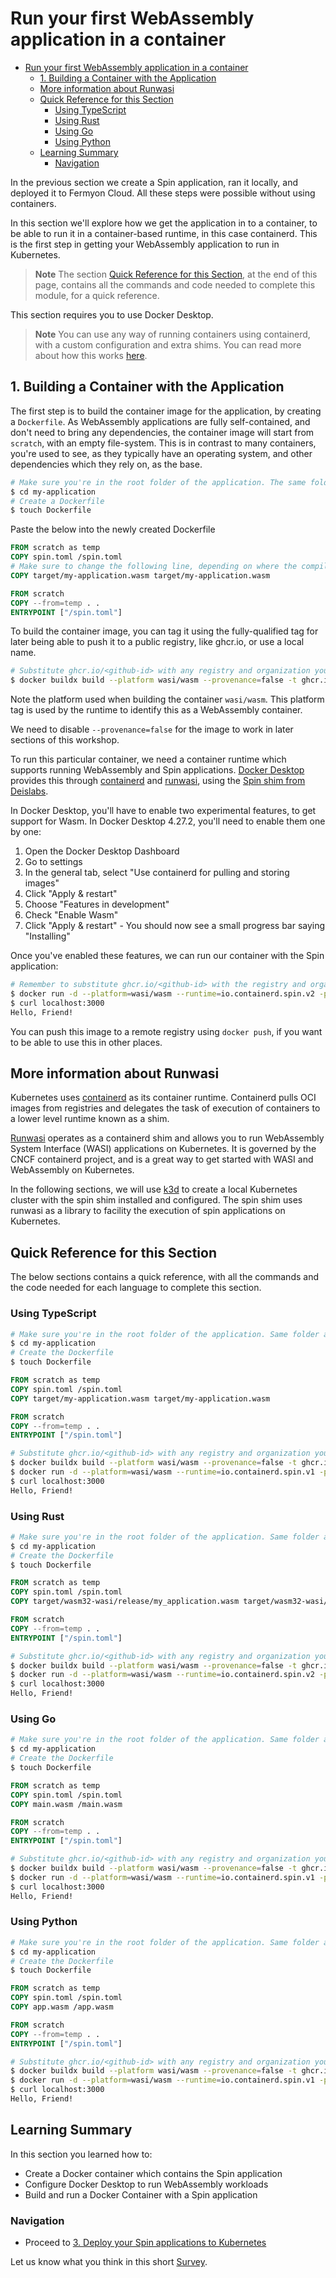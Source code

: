 # Run your first WebAssembly application in a container

- [Run your first WebAssembly application in a container](#run-your-first-webassembly-application-in-a-container)
  - [1. Building a Container with the Application](#1-building-a-container-with-the-application)
  - [More information about Runwasi](#more-information-about-runwasi)
  - [Quick Reference for this Section](#quick-reference-for-this-section)
    - [Using TypeScript](#using-typescript)
    - [Using Rust](#using-rust)
    - [Using Go](#using-go)
    - [Using Python](#using-python)
  - [Learning Summary](#learning-summary)
    - [Navigation](#navigation)

In the previous section we create a Spin application, ran it locally, and deployed it to Fermyon Cloud. All these steps were possible without using containers.

In this section we'll explore how we get the application in to a container, to be able to run it in a container-based runtime, in this case containerd. This is the first step in getting your WebAssembly application to run in Kubernetes.

> **Note**
> The section [Quick Reference for this Section](#quick-reference-for-this-section), at the end of this page, contains all the commands and code needed to complete this module, for a quick reference.

This section requires you to use Docker Desktop.

> **Note**
> You can use any way of running containers using containerd, with a custom configuration and extra shims. You can read more about how this works [here](https://github.com/deislabs/containerd-wasm-shims).

## 1. Building a Container with the Application

The first step is to build the container image for the application, by creating a `Dockerfile`. As WebAssembly applications are fully self-contained, and don't need to bring any dependencies, the container image will start from `scratch`, with an empty file-system. This is in contrast to many containers, you're used to see, as they typically have an operating system, and other dependencies which they rely on, as the base.

```bash
# Make sure you're in the root folder of the application. The same folder as spin.toml
$ cd my-application
# Create a Dockerfile
$ touch Dockerfile
```

Paste the below into the newly created Dockerfile

```dockerfile
FROM scratch as temp
COPY spin.toml /spin.toml
# Make sure to change the following line, depending on where the compiles wasm is located. This will vary based on the programming language you use. Check the spin.toml file, which has a reference to the file.
COPY target/my-application.wasm target/my-application.wasm

FROM scratch
COPY --from=temp . .
ENTRYPOINT ["/spin.toml"]
```

To build the container image, you can tag it using the fully-qualified tag for later being able to push it to a public registry, like ghcr.io, or use a local name.

```bash
# Substitute ghcr.io/<github-id> with any registry and organization you would like to use, or simply use a local name.
$ docker buildx build --platform wasi/wasm --provenance=false -t ghcr.io/<github-id>/my-application .
```

Note the platform used when building the container `wasi/wasm`. This platform tag is used by the runtime to identify this as a WebAssembly container.

We need to disable `--provenance=false` for the image to work in later sections of this workshop.

To run this particular container, we need a container runtime which supports running WebAssembly and Spin applications. [Docker Desktop](https://docs.docker.com/desktop/wasm/) provides this through [containerd](https://containerd.io/) and [runwasi](https://github.com/containerd/runwasi), using the [Spin shim from Deislabs](https://github.com/deislabs/containerd-wasm-shims).

In Docker Desktop, you'll have to enable two experimental features, to get support for Wasm.
In Docker Desktop 4.27.2, you'll need to enable them one by one:
  1. Open the Docker Desktop Dashboard
  2. Go to settings
  3. In the general tab, select "Use containerd for pulling and storing images"
  4. Click "Apply & restart"
  5. Choose "Features in development"
  6. Check "Enable Wasm"
  7. Click "Apply & restart" - You should now see a small progress bar saying "Installing"

Once you've enabled these features, we can run our container with the Spin application:

```bash
# Remember to substitute ghcr.io/<github-id> with the registry and organization you used when building the image.
$ docker run -d --platform=wasi/wasm --runtime=io.containerd.spin.v2 -p 3000:80 ghcr.io/<github-id>/my-application
$ curl localhost:3000
Hello, Friend!
```

You can push this image to a remote registry using `docker push`, if you want to be able to use this in other places.

## More information about Runwasi

Kubernetes uses [containerd](https://containerd.io/) as its container runtime. Containerd pulls OCI images from registries and delegates the task of execution of containers to a lower level runtime known as a shim.

[Runwasi](https://github.com/containerd/runwasi) operates as a containerd shim and allows you to run WebAssembly System Interface (WASI) applications on Kubernetes. It is governed by the CNCF containerd project, and is a great way to get started with WASI and WebAssembly on Kubernetes.

In the following sections, we will use [k3d](https://k3d.io/) to create a local Kubernetes cluster with the spin shim installed and configured. The spin shim uses runwasi as a library to facility the execution of spin applications on Kubernetes.

## Quick Reference for this Section

The below sections contains a quick reference, with all the commands and the code needed for each language to complete this section.

### Using TypeScript

```bash
# Make sure you're in the root folder of the application. Same folder as spin.toml
$ cd my-application
# Create the Dockerfile
$ touch Dockerfile
```

```dockerfile
FROM scratch as temp
COPY spin.toml /spin.toml
COPY target/my-application.wasm target/my-application.wasm

FROM scratch
COPY --from=temp . .
ENTRYPOINT ["/spin.toml"]
```

```bash
# Substitute ghcr.io/<github-id> with any registry and organization you would like to use, or simply use a local name.
$ docker buildx build --platform wasi/wasm --provenance=false -t ghcr.io/<github-id>/my-application .
$ docker run -d --platform=wasi/wasm --runtime=io.containerd.spin.v1 -p 3000:80 ghcr.io/<github-id>/my_application
$ curl localhost:3000
Hello, Friend!
```

### Using Rust

```bash
# Make sure you're in the root folder of the application. Same folder as spin.toml
$ cd my-application
# Create the Dockerfile
$ touch Dockerfile
```

```dockerfile
FROM scratch as temp
COPY spin.toml /spin.toml
COPY target/wasm32-wasi/release/my_application.wasm target/wasm32-wasi/release/my_application.wasm

FROM scratch
COPY --from=temp . .
ENTRYPOINT ["/spin.toml"]
```

```bash
# Substitute ghcr.io/<github-id> with any registry and organization you would like to use, or simply use a local name.
$ docker buildx build --platform wasi/wasm --provenance=false -t ghcr.io/<github-id>/my-application .
$ docker run -d --platform=wasi/wasm --runtime=io.containerd.spin.v2 -p 80:3000 ghcr.io/<github-id>/my_application
$ curl localhost:3000
Hello, Friend!
```

### Using Go

```bash
# Make sure you're in the root folder of the application. Same folder as spin.toml
$ cd my-application
# Create the Dockerfile
$ touch Dockerfile
```

```dockerfile
FROM scratch as temp
COPY spin.toml /spin.toml
COPY main.wasm /main.wasm

FROM scratch
COPY --from=temp . .
ENTRYPOINT ["/spin.toml"]
```

```bash
# Substitute ghcr.io/<github-id> with any registry and organization you would like to use, or simply use a local name.
$ docker buildx build --platform wasi/wasm --provenance=false -t ghcr.io/<github-id>/my-application .
$ docker run -d --platform=wasi/wasm --runtime=io.containerd.spin.v1 -p 80:3000 ghcr.io/<github-id>/my_application
$ curl localhost:3000
Hello, Friend!
```

### Using Python

```bash
# Make sure you're in the root folder of the application. Same folder as spin.toml
$ cd my-application
# Create the Dockerfile
$ touch Dockerfile
```

```dockerfile
FROM scratch as temp
COPY spin.toml /spin.toml
COPY app.wasm /app.wasm

FROM scratch
COPY --from=temp . .
ENTRYPOINT ["/spin.toml"]
```

```bash
# Substitute ghcr.io/<github-id> with any registry and organization you would like to use, or simply use a local name.
$ docker buildx build --platform wasi/wasm --provenance=false -t ghcr.io/<github-id>/my-application .
$ docker run -d --platform=wasi/wasm --runtime=io.containerd.spin.v1 -p 80:3000 ghcr.io/<github-id>/my_application
$ curl localhost:3000
Hello, Friend!
```

## Learning Summary

In this section you learned how to:

- Create a Docker container which contains the Spin application
- Configure Docker Desktop to run WebAssembly workloads
- Build and run a Docker Container with a Spin application

### Navigation

- Proceed to [3. Deploy your Spin applications to Kubernetes](03-deploy-spin-to-k8s.md)

Let us know what you think in this short [Survey](https://fibsu0jcu2g.typeform.com/workshop).
